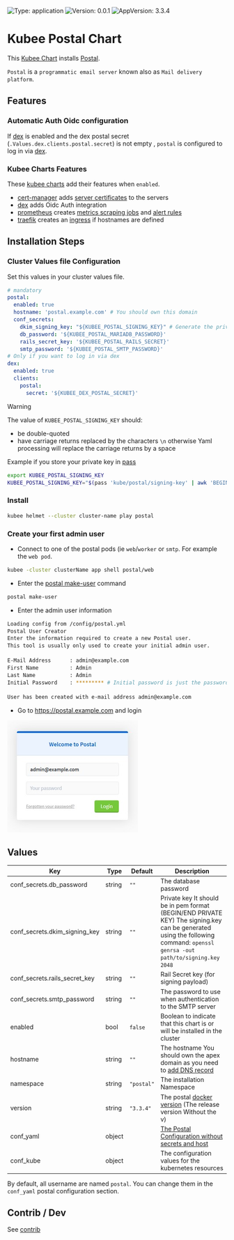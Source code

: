

[//]: # (README.md generated by gotmpl. DO NOT EDIT.)

![Type: application](https://img.shields.io/badge/Type-application-informational?style=flat-square) ![Version: 0.0.1](https://img.shields.io/badge/Version-0.0.1-informational?style=flat-square) ![AppVersion: 3.3.4](https://img.shields.io/badge/AppVersion-3.3.4-informational?style=flat-square)

# Kubee Postal Chart

This [Kubee Chart](https://github.com/EraldyHq/kubee/blob/main/docs/site/kubee-helmet-chart.md) installs [Postal](https://docs.postalserver.io/).

`Postal` is a `programmatic email server` known also as `Mail delivery platform`.

## Features

### Automatic Auth Oidc configuration

If [dex](https://github.com/EraldyHq/kubee/blob/main/charts/dex/README.md) is enabled and the dex postal secret (`.Values.dex.clients.postal.secret`) is not empty ,
`postal` is configured to log in via [dex](https://github.com/EraldyHq/kubee/blob/main/charts/dex/README.md).

### Kubee Charts Features

  These [kubee charts](https://github.com/EraldyHq/kubee/blob/main/docs/site/kubee-helmet-chart.md) add their features when `enabled`.

* [cert-manager](https://github.com/EraldyHq/kubee/blob/main/charts/cert-manager/README.md) adds [server certificates](https://cert-manager.io/docs/usage/certificate/) to the servers
* [dex](https://github.com/EraldyHq/kubee/blob/main/charts/dex/README.md)  adds Oidc Auth integration
* [prometheus](https://github.com/EraldyHq/kubee/blob/main/charts/prometheus/README.md) creates [metrics scraping jobs](https://prometheus.io/docs/concepts/jobs_instances/) and [alert rules](https://prometheus.io/docs/prometheus/latest/configuration/alerting_rules/)
* [traefik](https://github.com/EraldyHq/kubee/blob/main/charts/traefik/README.md) creates an [ingress](https://kubernetes.io/docs/concepts/services-networking/ingress/) if hostnames are defined

## Installation Steps

### Cluster Values file Configuration

Set this values in your cluster values file.
```yaml
# mandatory
postal:
  enabled: true
  hostname: 'postal.example.com' # You should own this domain
  conf_secrets:
    dkim_signing_key: "${KUBEE_POSTAL_SIGNING_KEY}" # Generate the private key via `openssl genrsa -out path/to/signing.key 2048`
    db_password: '${KUBEE_POSTAL_MARIADB_PASSWORD}'
    rails_secret_key: '${KUBEE_POSTAL_RAILS_SECRET}'
    smtp_password: '${KUBEE_POSTAL_SMTP_PASSWORD}'
# Only if you want to log in via dex
dex:
  enabled: true
  clients:
    postal:
      secret: '${KUBEE_DEX_POSTAL_SECRET}'
```

> [!WARNING]
> The value of `KUBEE_POSTAL_SIGNING_KEY` should:
> * be double-quoted
> * have carriage returns replaced by the characters `\n`
> otherwise Yaml processing will replace the carriage returns by a space
>
> Example if you store your private key in [pass](https://github.com/EraldyHq/kubee/blob/main/docs/site/pass.md)
> ```bash
> export KUBEE_POSTAL_SIGNING_KEY
> KUBEE_POSTAL_SIGNING_KEY="$(pass 'kube/postal/signing-key' | awk 'BEGIN{RS="\n";ORS="\\n"}1')"
> ```

### Install

```bash
kubee helmet --cluster cluster-name play postal
```

### Create your first admin user

* Connect to one of the postal pods (ie `web`/`worker` or `smtp`. For example the `web pod`.
```bash
kubee -cluster clusterName app shell postal/web
```
* Enter the [postal make-user](https://docs.postalserver.io/getting-started/installation#initializing-the-database) command
```bash
postal make-user
```
* Enter the admin user information
```bash
Loading config from /config/postal.yml
Postal User Creator
Enter the information required to create a new Postal user.
This tool is usually only used to create your initial admin user.

E-Mail Address      : admin@example.com
First Name          : Admin
Last Name           : Admin
Initial Password    : ********* # Initial password is just the password. It's not asked for a password change

User has been created with e-mail address admin@example.com
```
* Go to https://postal.example.com and login

<img src="contrib/postal-login.jpg"  alt="Postal Login" width="300"/>

## Values

| Key | Type | Default | Description |
|-----|------|---------|-------------|
| conf_secrets.db_password | string | `""` | The database password |
| conf_secrets.dkim_signing_key | string | `""` | Private key It should be in pem format (BEGIN/END PRIVATE KEY) The signing.key can be generated using the following command: `openssl genrsa -out path/to/signing.key 2048` |
| conf_secrets.rails_secret_key | string | `""` | Rail Secret key (for signing payload) |
| conf_secrets.smtp_password | string | `""` | The password to use when authentication to the SMTP server |
| enabled | bool | `false` | Boolean to indicate that this chart is or will be installed in the cluster |
| hostname | string | `""` | The hostname You should own the apex domain as you need to [add DNS record](https://docs.postalserver.io/getting-started/dns-configuration) |
| namespace | string | `"postal"` | The installation Namespace |
| version | string | `"3.3.4"` | The postal [docker version](https://github.com/postalserver/postal/pkgs/container/postal) (The release version Without the v) |
| conf_yaml | object | | [The Postal Configuration without secrets and host](https://github.com/postalserver/postal/blob/3.3.4/doc/config/yaml.yml) |
| conf_kube | object | | The configuration values for the kubernetes resources |

By default, all username are named `postal`. You can change them in the `conf_yaml` postal configuration section.

## Contrib / Dev

See [contrib](contrib/contrib.md)


